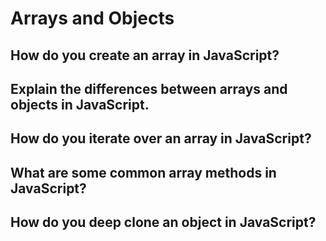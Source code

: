# Arrays and Objects

## How do you create an array in JavaScript?


## Explain the differences between arrays and objects in JavaScript.


## How do you iterate over an array in JavaScript?


## What are some common array methods in JavaScript?


## How do you deep clone an object in JavaScript?